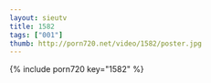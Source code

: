 ```yaml
--- 
layout: sieutv
title: 1582
tags: ["001"]
thumb: http://porn720.net/video/1582/poster.jpg
---
```

{% include porn720 key="1582" %} 
